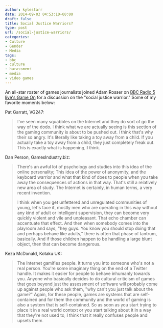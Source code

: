 ```yaml
---
author: kylestarr
date: 2014-09-03 04:53:10+00:00
draft: false
title: Social Justice Warriors?
type: post
url: /social-justice-warriors/
categories:
- Culture
- Gender
- Media
tags:
- bbc
- culture
- harassment
- media
- video games
---
```


An all-star roster of games journalists joined Adam Rosser on [BBC Radio 5 live's Game On](https://itunes.apple.com/us/podcast/game-on-social-justice-warriors/id581875435?i=318409590&mt=2) for a discussion on the "social justice warrior." Some of my favorite moments below:

Pat Garratt, VG247:

> I've seen many squabbles on the Internet and they do sort of go the way of the dodo. I think what we are actually seeing is this section of the gaming community is about to be pushed out. I think that's why their so angry. It's literally like taking a toy away from a child. If you actually take a toy away from a child, they just completely freak out. This is exactly what is happening, I think.

Dan Person, GamesIndustry.biz:

> There's an awful lot of psychology and studies into this idea of the online personality; This idea of the power of anonymity, and the keyboard warrior and what that kind of does to people when you take away the consequences of actions in that way. That's still a relatively new area of study. The Internet is certainly, in human terms, a very recent invention.
>
> I think when you get unfettered and unregulated communities of young, let's face it, mostly men who are operating in this way without any kind of adult or intelligent supervision, they can become very quickly violent and vile and unpleasant. That echo chamber can accentuate that effect. And then when somebody comes into the playroom and says, "hey guys. You know you should stop doing that and perhaps behave like adults," there is often that phase of tantrum, basically. And if those children happen to be handling a large blunt object, then that can become dangerous.

Keza McDonald, Kotaku UK:

> The Internet gamifies people. It turns you into someone who's not a real person. You're some imaginary thing on the end of a Twitter handle. It makes it easier for people to behave inhumanly towards you. Anyone who basically decides to do cultural criticism of games that goes beyond just the assessment of software will probably come up against people who ask them, "why can't you just talk about the game?" Again, for these people, games are systems that are self-contained and for them the community and the world of gaming is also a system that is self-contained. So as soon as you start trying to place it in a real world context or you start talking about it in a way that they're not used to, I think that it really confuses people and upsets them.
